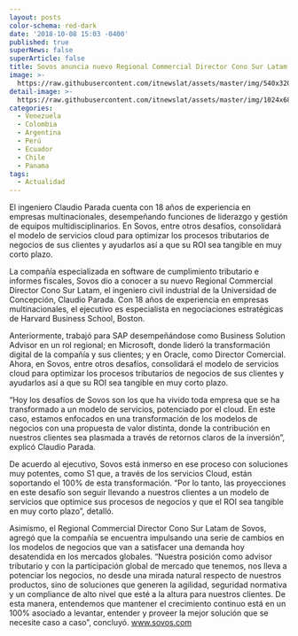 ```yaml
---
layout: posts
color-schema: red-dark
date: '2018-10-08 15:03 -0400'
published: true
superNews: false
superArticle: false
title: Sovos anuncia nuevo Regional Commercial Director Cono Sur Latam
image: >-
  https://raw.githubusercontent.com/itnewslat/assets/master/img/540x320/Saludos-p.jpg
detail-image: >-
  https://raw.githubusercontent.com/itnewslat/assets/master/img/1024x680/Saludos-g.jpg
categories:
  - Venezuela
  - Colombia
  - Argentina
  - Perú
  - Ecuador
  - Chile
  - Panama
tags:
  - Actualidad
---
```

El ingeniero Claudio Parada cuenta con 18 años de experiencia en empresas multinacionales, desempeñando funciones de liderazgo y gestión de equipos multidisciplinarios. En Sovos, entre otros desafíos, consolidará el modelo de servicios cloud para optimizar los procesos tributarios de negocios de sus clientes y ayudarlos así a que su ROI sea tangible en muy corto plazo.

La compañía especializada en software de cumplimiento tributario e informes fiscales, Sovos dio a conocer a su nuevo Regional Commercial Director Cono Sur Latam, el ingeniero civil industrial de la Universidad de Concepción, Claudio Parada. Con 18 años de experiencia en empresas multinacionales, el ejecutivo es especialista en negociaciones estratégicas de Harvard Business School, Boston.

Anteriormente, trabajó para SAP desempeñándose como Business Solution Advisor en un rol regional; en Microsoft, donde lideró la transformación digital de la compañía y sus clientes; y en Oracle, como Director Comercial. Ahora, en Sovos, entre otros desafíos, consolidará el modelo de servicios cloud para optimizar los procesos tributarios de negocios de sus clientes y ayudarlos así a que su ROI sea tangible en muy corto plazo. 

“Hoy los desafíos de Sovos son los que ha vivido toda empresa que se ha transformado a un modelo de servicios, potenciado por el cloud.  En este caso, estamos enfocados en una transformación de los modelos de negocios con una propuesta de valor distinta, donde la contribución en nuestros clientes sea plasmada a través de retornos claros de la inversión”, explicó Claudio Parada.

De acuerdo al ejecutivo, Sovos está inmerso en ese proceso con soluciones muy potentes,  como S1 que, a través de los servicios Cloud, están soportando el 100% de esta transformación. “Por lo tanto, las proyecciones en este desafío son seguir llevando a nuestros clientes a un modelo de servicios que optimice sus procesos de negocios y que el ROI sea tangible en muy corto plazo”, detalló.

Asimismo, el Regional Commercial Director Cono Sur Latam de Sovos, agregó que la compañía se encuentra impulsando una serie de cambios en los modelos de negocios que van a satisfacer una demanda hoy desatendida en los mercados globales. “Nuestra posición como advisor tributario y con la participación global de mercado que tenemos, nos lleva a potenciar los negocios, no desde una mirada natural respecto de nuestros productos, sino de soluciones que generen la agilidad, seguridad normativa y un compliance de alto nivel que esté a la altura para nuestros clientes. De esta manera, entendemos que mantener el crecimiento continuo está en un 100% asociado a levantar, entender y proveer la mejor solución que se necesite caso a caso”, concluyó. www.sovos.com 